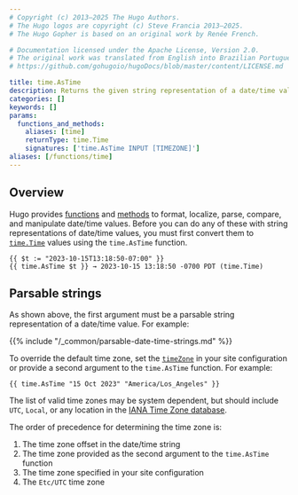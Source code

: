 ```yaml
---
# Copyright (c) 2013–2025 The Hugo Authors.
# The Hugo logos are copyright (c) Steve Francia 2013–2025.
# The Hugo Gopher is based on an original work by Renée French.

# Documentation licensed under the Apache License, Version 2.0.
# The original work was translated from English into Brazilian Portuguese.
# https://github.com/gohugoio/hugoDocs/blob/master/content/LICENSE.md

title: time.AsTime
description: Returns the given string representation of a date/time value as a time.Time value.
categories: []
keywords: []
params:
  functions_and_methods:
    aliases: [time]
    returnType: time.Time
    signatures: ['time.AsTime INPUT [TIMEZONE]']
aliases: [/functions/time]
---
```


## Overview

Hugo provides [functions] and [methods] to format, localize, parse, compare, and manipulate date/time values. Before you can do any of these with string representations of date/time values, you must first convert them to [`time.Time`] values using the `time.AsTime` function.

```go-html-template
{{ $t := "2023-10-15T13:18:50-07:00" }}
{{ time.AsTime $t }} → 2023-10-15 13:18:50 -0700 PDT (time.Time)
```

## Parsable strings

As shown above, the first argument must be a parsable string representation of a date/time value. For example:

{{% include "/_common/parsable-date-time-strings.md" %}}

To override the default time zone, set the [`timeZone`] in your site configuration or provide a second argument to the `time.AsTime` function. For example:

```go-html-template
{{ time.AsTime "15 Oct 2023" "America/Los_Angeles" }}
```

The list of valid time zones may be system dependent, but should include `UTC`, `Local`, or any location in the [IANA Time Zone database].

The order of precedence for determining the time zone is:

1. The time zone offset in the date/time string
1. The time zone provided as the second argument to the `time.AsTime` function
1. The time zone specified in your site configuration
1. The `Etc/UTC` time zone

[IANA Time Zone database]: https://en.wikipedia.org/wiki/List_of_tz_database_time_zones
[`time.Time`]: https://pkg.go.dev/time#Time
[`timeZone`]: /configuration/all/#timezone
[functions]: /functions/time/
[methods]: /methods/time/
